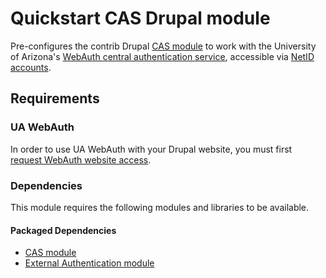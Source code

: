 # Quickstart CAS Drupal module

Pre-configures the contrib Drupal [CAS module](https://www.drupal.org/project/cas) to work with the University of Arizona's [WebAuth central authentication service](https://it.arizona.edu/documentation/webauth-technical-documentation), accessible via [NetID accounts](https://it.arizona.edu/service/netid-accounts).

## Requirements

### UA WebAuth
In order to use UA WebAuth with your Drupal website, you must first [request WebAuth website access](https://apps.iam.arizona.edu/?&tab=webauthtab).

### Dependencies
This module requires the following modules and libraries to be available.

#### Packaged Dependencies
- [CAS module](https://www.drupal.org/project/cas)
- [External Authentication module](https://www.drupal.org/project/externalauth)